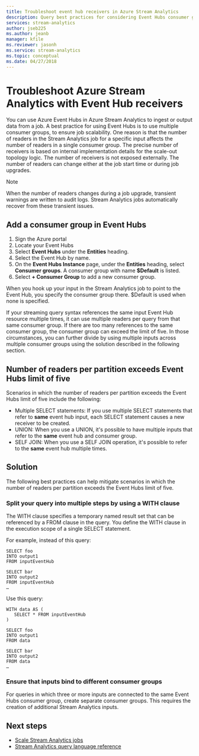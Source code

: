 ```yaml
---
title: Troubleshoot event hub receivers in Azure Stream Analytics
description: Query best practices for considering Event Hubs consumer groups in Stream Analytics jobs.
services: stream-analytics
author: jseb225
ms.author: jeanb
manager: kfile
ms.reviewer: jasonh
ms.service: stream-analytics
ms.topic: conceptual
ms.date: 04/27/2018
---
```


# Troubleshoot Azure Stream Analytics with Event Hub receivers

You can use Azure Event Hubs in Azure Stream Analytics to ingest or output data from a job. A best practice for using Event Hubs is to use multiple consumer groups, to ensure job scalability. One reason is that the number of readers in the Stream Analytics job for a specific input affects the number of readers in a single consumer group. The precise number of receivers is based on internal implementation details for the scale-out topology logic. The number of receivers is not exposed externally. The number of readers can change either at the job start time or during job upgrades.

> [!NOTE]
> When the number of readers changes during a job upgrade, transient warnings are written to audit logs. Stream Analytics jobs automatically recover from these transient issues.

## Add a consumer group in Event Hubs
1. Sign the Azure portal
2. Locate your Event Hubs
3. Select **Event Hubs** under the **Entities** heading.
4. Select the Event Hub by name.
5. On the **Event Hubs Instance** page, under the **Entities** heading, select **Consumer groups**. A consumer group with name **$Default** is listed.
6. Select **+ Consumer Group** to add a new consumer group. 

When you hook up your input in the Stream Analytics job to point to the Event Hub, you specify the consumer group there. $Default is used when none is specified. 

If your streaming query syntax references the same input Event Hub resource multiple times, it can use multiple readers per query from that same consumer group. If there are too many references to the same consumer group, the consumer group can exceed the limit of five. In those circumstances, you can further divide by using multiple inputs across multiple consumer groups using the solution described in the following section. 

## Number of readers per partition exceeds Event Hubs limit of five

Scenarios in which the number of readers per partition exceeds the Event Hubs limit of five include the following:

* Multiple SELECT statements: If you use multiple SELECT statements that refer to **same** event hub input, each SELECT statement causes a new receiver to be created.
* UNION: When you use a UNION, it's possible to have multiple inputs that refer to the **same** event hub and consumer group.
* SELF JOIN: When you use a SELF JOIN operation, it's possible to refer to the **same** event hub multiple times.

## Solution

The following best practices can help mitigate scenarios in which the number of readers per partition exceeds the Event Hubs limit of five.

### Split your query into multiple steps by using a WITH clause

The WITH clause specifies a temporary named result set that can be referenced by a FROM clause in the query. You define the WITH clause in the execution scope of a single SELECT statement.

For example, instead of this query:

```
SELECT foo 
INTO output1
FROM inputEventHub

SELECT bar
INTO output2
FROM inputEventHub 
…
```

Use this query:

```
WITH data AS (
   SELECT * FROM inputEventHub
)

SELECT foo
INTO output1
FROM data

SELECT bar
INTO output2
FROM data
…
```

### Ensure that inputs bind to different consumer groups

For queries in which three or more inputs are connected to the same Event Hubs consumer group, create separate consumer groups. This requires the creation of additional Stream Analytics inputs.


## Next steps
* [Scale Stream Analytics jobs](stream-analytics-scale-jobs.md)
* [Stream Analytics query language reference](https://msdn.microsoft.com/library/azure/dn834998.aspx)
